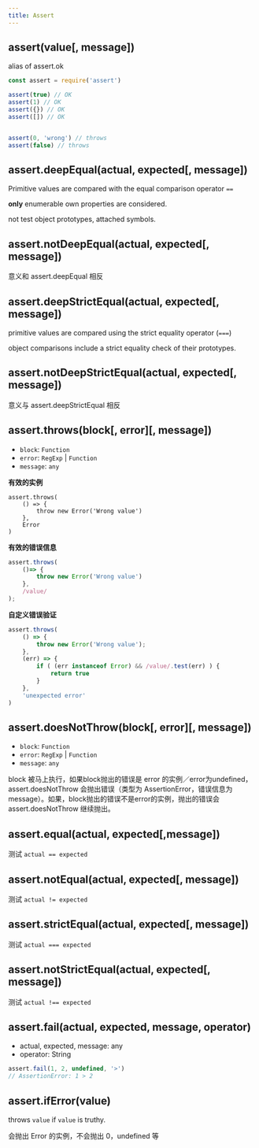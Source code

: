```yaml
---
title: Assert
---
```


## assert(value[, message])

alias of assert.ok

``` javascript
const assert = require('assert')

assert(true) // OK
assert(1) // OK
assert({}) // OK
assert([]) // OK


assert(0, 'wrong') // throws
assert(false) // throws
```

## assert.deepEqual(actual, expected[, message])

Primitive values are compared with the equal comparison operator `==`

**only** enumerable own properties are considered.

not test object prototypes, attached symbols.

## assert.notDeepEqual(actual, expected[, message])

意义和 assert.deepEqual 相反

## assert.deepStrictEqual(actual, expected[, message])

primitive values are compared using the strict equality operator (`===`)

object comparisons include a strict equality check of their prototypes.

## assert.notDeepStrictEqual(actual, expected[, message])

意义与 assert.deepStrictEqual 相反


## assert.throws(block[, error][, message])

- `block`: `Function`
- `error`: `RegExp` \| `Function`
- `message`:  `any`

**有效的实例**

```
assert.throws(
	() => {
		throw new Error('Wrong value')
	},
	Error
)
```

**有效的错误信息**

``` javascript
assert.throws(
	()=> {
		throw new Error('Wrong value')
	},
	/value/
);
```

**自定义错误验证**

``` javascript
assert.throws(
	() => {
		throw new Error('Wrong value');
	},
	(err) => {
		if ( (err instanceof Error) && /value/.test(err) ) {
			return true
		}
	},
	'unexpected error'
)
```

## assert.doesNotThrow(block[, error][, message])

- `block`: `Function`
- `error`: `RegExp` \| `Function`
- `message`:  `any`

block 被马上执行，如果block抛出的错误是 error 的实例／error为undefined，assert.doesNotThrow 会抛出错误（类型为 AssertionError，错误信息为 message）。如果，block抛出的错误不是error的实例，抛出的错误会assert.doesNotThrow 继续抛出。

## assert.equal(actual, expected[,message])

测试 `actual == expected`

## assert.notEqual(actual, expected[, message])

测试 `actual != expected`


## assert.strictEqual(actual, expected[, message])

测试 `actual === expected`

## assert.notStrictEqual(actual, expected[, message])

测试 `actual !== expected`

## assert.fail(actual, expected, message, operator)

- actual, expected, message: any
- operator: String

``` javascript
assert.fail(1, 2, undefined, '>')
// AssertionError: 1 > 2
```

## assert.ifError(value)

throws `value` if `value` is truthy.

会抛出 Error 的实例，不会抛出 0，undefined 等
